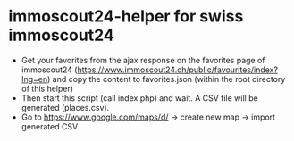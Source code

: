 # immoscout24-helper for swiss immoscout24

- Get your favorites from the ajax response on the favorites page of
  immoscout24 (https://www.immoscout24.ch/public/favourites/index?lng=en) and copy the content to favorites.json (within
  the root directory of this helper)
- Then start this script (call index.php) and wait. A CSV file will be generated (places.csv).
- Go to https://www.google.com/maps/d/ -> create new map -> import generated CSV